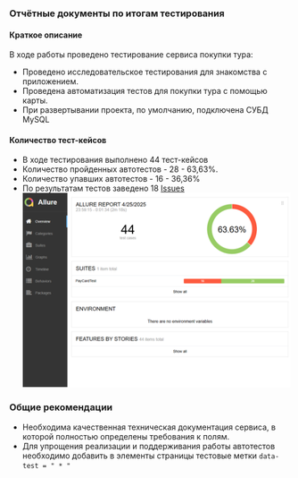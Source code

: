 ### Отчётные документы по итогам тестирования

#### Краткое описание

В ходе работы проведено тестирование сервиса покупки тура:
* Проведено исследовательское тестирования для знакомства с приложением.
* Проведена автоматизация тестов для покупки тура с помощью карты.
* При развертывании проекта, по умолчанию, подключена СУБД MySQL

#### Количество тест-кейсов
* В ходе тестирования выполнено 44 тест-кейсов
* Количество пройденных автотестов - 28 - 63,63%.
* Количество упавших автотестов - 16 - 36,36%
* По результатам тестов заведено 18 [Issues](https://github.com/Elena-Yakovleva/JavaUnitCoursework/issues)
![img.png](img.png)

### Общие рекомендации
* Необходима качественная техническая документация сервиса, в которой полностью определены требования к полям.
* Для упрощения реализации и поддерживания работы автотестов необходимо добавить в элементы страницы тестовые метки ```data-test = " * "```


